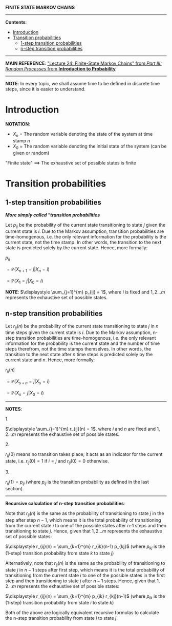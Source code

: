 **FINITE STATE MARKOV CHAINS**

---

**Contents**:

- [Introduction](#introduction)
- [Transition probabilities](#transition-probabilities)
    - [1-step transition probabilities](#1-step-transition-probabilities)
    - [n-step transition probabilities](#n-step-transition-probabilities)

---

**MAIN REFERENCE**: ["Lecture 24: Finite-State Markov Chains" from _Part III: Random Processes_ from **Introduction to Probability**](https://ocw.mit.edu/courses/res-6-012-introduction-to-probability-spring-2018/pages/part-iii-random-processes/)

---

**NOTE**: In every topic, we shall assume time to be defined in discrete time steps, since it is easier to understand.

# Introduction
**NOTATION**:

- $X_n$ = The random variable denoting the state of the system at time stamp $n$
- $X_0$ = The random variable denoting the initial state of the system (can be given or random)

"Finite state" $\implies$ The exhaustive set of possible states is finite

# Transition probabilities
## 1-step transition probabilities
**_More simply called "transition probabilities_**

Let $p_{ij}$ be the probability of the current state transitioning to state $j$ given the current state is $i$. Due to the Markov assumption, transition probabilities are time-homogenous, i.e. the only relevant information for the probability is the current state, not the time stamp.  In other words, the transition to the next state is predicted solely by the current state. Hence, more formally:

$p_{ij}$

$= \mathbb{P}(X_{n+1} = j | X_n = i)$

$= \mathbb{P}(X_1 = j | X_0 = i)$

**NOTE**: $\displaystyle \sum_{j=1}^{m} p_{ij} = 1$, where $i$ is fixed and ${1, 2 ... m}$ represents the exhaustive set of possible states.

## n-step transition probabilities
Let $r_{ij}(n)$ be the probability of the current state transitioning to state $j$ in $n$ time steps given the current state is $i$. Due to the Markov assumption, n-step transition probabilities are time-homogenous, i.e. the only relevant information for the probability is the current state and the number of time steps therefrom, not the time stamps themselves.  In other words, the transition to the next state after $n$ time steps is predicted solely by the current state and $n$. Hence, more formally:

$r_{ij}(n)$

$= \mathbb{P}(X_{s+n} = j | X_s = i)$

$= \mathbb{P}(X_n = j | X_0 = i)$

---

**NOTES**:

1.<br>

$\displaystyle \sum_{j=1}^{m} r_{ij}(n) = 1$, where $i$ and $n$ are fixed and ${1, 2 ... m}$ represents the exhaustive set of possible states.

2.<br>

$r_{ij}(0)$ means no transition takes place; it acts as an indicator for the current state, i.e. $r_{ij}(0) = 1$ if $i = j$ and $r_{ij}(0) = 0$ otherwise.

3.<br>

$r_{ij}(1) = p_{ij}$ (where $p_{ij}$ is the transition probability as defined in the last section).

---

**Recursive calculation of n-step transition probabilities**:

Note that $r_{ij}(n)$ is the same as the probability of transitioning to state $j$ in the step after step $n-1$, which means it is the total probability of transitioning from the current state $i$ to one of the possible states after n-1 steps and then transitioning to state $j$. Hence, given that ${1, 2 ... m}$ represents the exhaustive set of possible states:

$\displaystyle r_{ij}(n) = \sum_{k=1}^{m} r_{ik}(n-1) p_{kj}$ (where $p_{kj}$ is the (1-step) transition probability from state $k$ to state $j$)

Alternatively, note that $r_{ij}(n)$ is the same as the probability of transitioning to state $j$ in $n-1$ steps after first step, which means it is the total probability of transitioning from the current state $i$ to one of the possible states in the first step and then transitioning to state $j$ after $n-1$ steps. Hence, given that ${1, 2 ... m}$ represents the exhaustive set of possible states:

$\displaystyle r_{ij}(n) = \sum_{k=1}^{m} p_{ik} r_{kj}(n-1)$ (where $p_{ik}$ is the (1-step) transition probability from state $i$ to state $k$)

Both of the above are logically equivalent recursive formulas to calculate the n-step transition probability from state $i$ to state $j$.
